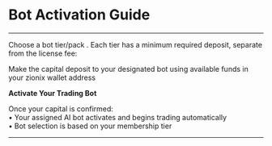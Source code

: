 # Bot Activation Guide

***

Choose a bot tier/pack. Each tier has a minimum required deposit, separate from the license fee:

Make the capital deposit to your designated bot using available funds in your zionix wallet address

**Activate Your Trading Bot**

Once your capital is confirmed:\
• Your assigned AI bot activates and begins trading automatically\
• Bot selection is based on your membership tier

***
